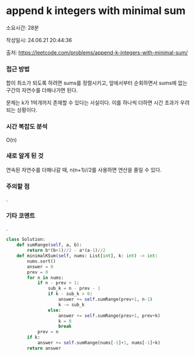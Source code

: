 # append k integers with minimal sum

소요시간: 28분

작성일시: 24.06.21 20:44:36

출처: https://leetcode.com/problems/append-k-integers-with-minimal-sum/

### 접근 방법
합이 최소가 되도록 하려면 sums를 정렬시키고, 앞에서부터 순회하면서 sums에 없는 구간의 자연수를 더해나가면 된다.

문제는 k가 1억개까지 존재할 수 있다는 사실이다. 이를 하나씩 더하면 시간 초과가 우려되는 상황이다.

### 시간 복잡도 분석
O(n)

### 새로 알게 된 것
연속된 자연수를 더해나갈 때, n(n+1)//2를 사용하면 연산을 줄일 수 있다.

### 주의할 점
.

### 기타 코멘트
.

```python
class Solution:
    def sumRange(self, a, b):
        return b*(b+1)//2 - a*(a-1)//2
    def minimalKSum(self, nums: List[int], k: int) -> int:
        nums.sort()
        answer = 0
        prev = 0
        for n in nums:
            if n - prev > 1:
                sub_k = n - prev - 1
                if k - sub_k > 0:
                    answer += self.sumRange(prev+1, n-1)
                    k -= sub_k
                else:
                    answer += self.sumRange(prev+1, prev+k)
                    k = 0
                    break
            prev = n
        if k:
            answer += self.sumRange(nums[-1]+1, nums[-1]+k)
        return answer
```
